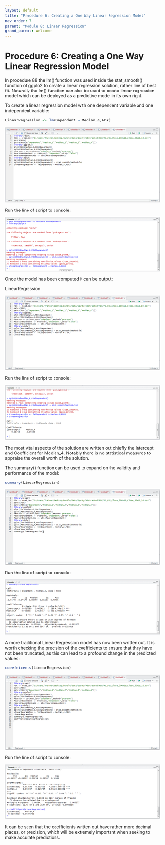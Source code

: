 ```yaml
---
layout: default
title: "Procedure 6: Creating a One Way Linear Regression Model"
nav_order: 7
parent: "Module 8: Linear Regression"
grand_parent: Welcome
---
```


# Procedure 6: Creating a One Way Linear Regression Model

In procedure 88 the lm() function was used inside the stat_smooth() function of ggplo2 to create a linear regression solution,  rather line of best fit. Naturally the lm() function can also be used to create linear regression model which can be deployed as a predictive model in its own right.

To create a linear regression model with one dependent variable and one independent variable:

``` r
LinearRegression <- lm(Dependent ~ Median_4,FDX)
```

![img.png](img.png)

Run the line of script to console:

![img_1.png](img_1.png)

Once the model has been computed it can be output:

LinearRegression

![img_2.png](img_2.png)

Run the line of script to console:

![img_3.png](img_3.png)

The most vital aspects of the solution are written out chiefly the Intercept and Coefficient for Median_4.  Notably there is no statistical measures to appraise the overall worth of the solution.

The summary() function can be used to expand on the validity and performance of the model:

``` r
summary(LinearRegression)
```

![img_4.png](img_4.png)

Run the line of script to console:

![img_5.png](img_5.png)

A more traditional Linear Regression model has now been written out.   It is worth checking the precision of the coefficients to ensure that they have not been truncated, as this can lead to a profound change in the predicted values:

``` r
coeefeicents(LinearRegression)
```

![img_6.png](img_6.png)

Run the line of script to console:

![img_7.png](img_7.png)

It can be seen that the coefficients written out have rather more decimal places, or precision, which will be extremely important when seeking to make accurate predictions.